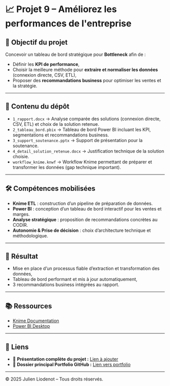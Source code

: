 # 📈 Projet 9 – Améliorez les performances de l'entreprise

## 🎯 Objectif du projet
Concevoir un tableau de bord stratégique pour **Bottleneck** afin de :
- Définir les **KPI de performance**,
- Choisir la meilleure méthode pour **extraire et normaliser les données** (connexion directe, CSV, ETL),
- Proposer des **recommandations business** pour optimiser les ventes et la stratégie.

---

## 📂 Contenu du dépôt
- `1_rapport.docx` → Analyse comparée des solutions (connexion directe, CSV, ETL) et choix de la solution retenue.
- `2_tableau_bord.pbix` → Tableau de bord Power BI incluant les KPI, segmentations et recommandations business.
- `3_support_soutenance.pptx` → Support de présentation pour la soutenance.
- `4_detail_solution_retenue.docx` → Justification technique de la solution choisie.
- `workflow_knime.knwf` → Workflow Knime permettant de préparer et transformer les données (gap technique important).

---

## 🛠️ Compétences mobilisées
- **Knime ETL** : construction d’un pipeline de préparation de données.
- **Power BI** : conception d’un tableau de bord interactif pour les ventes et marges.
- **Analyse stratégique** : proposition de recommandations concrètes au CODIR.
- **Autonomie & Prise de décision** : choix d’architecture technique et méthodologique.

---

## 🚀 Résultat
- Mise en place d’un processus fiable d’extraction et transformation des données,
- Tableau de bord performant et mis à jour automatiquement,
- 3 recommandations business intégrées au rapport.

---

## 📚 Ressources
- [Knime Documentation](https://docs.knime.com/)
- [Power BI Desktop](https://powerbi.microsoft.com/)

---

## 🔗 Liens
- 🔗 **Présentation complète du projet :** [Lien à ajouter](#)
- 🔗 **Dossier principal Portfolio GitHub :** [Lien vers portfolio](#)

---
© 2025 Julien Liodenot – Tous droits réservés.
